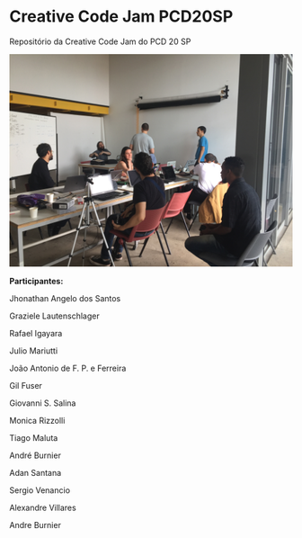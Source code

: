 # Creative Code Jam PCD20SP
Repositório da Creative Code Jam do PCD 20 SP

![foto](https://raw.githubusercontent.com/MonicaRizzolli/codeJamPCD20SP/master/assets/codeJam1.JPG)

**Participantes:**

Jhonathan Angelo dos Santos

Graziele Lautenschlager

Rafael Igayara

Julio Mariutti

João Antonio de F. P. e Ferreira

Gil Fuser

Giovanni S. Salina

Monica Rizzolli

Tiago Maluta

André Burnier

Adan Santana

Sergio Venancio

Alexandre Villares

Andre Burnier
